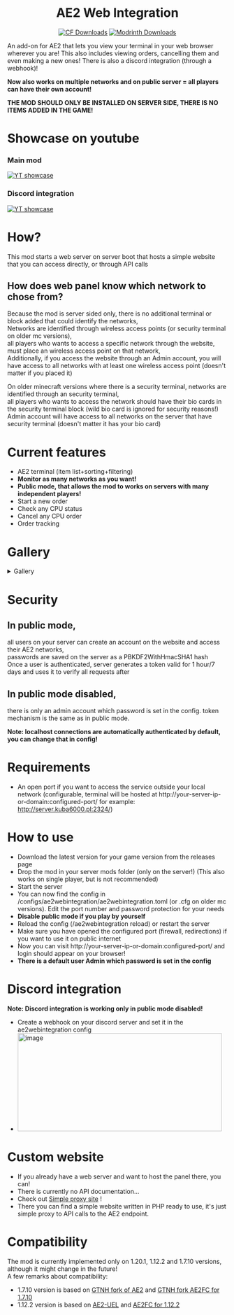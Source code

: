 <div align=center>

# AE2 Web Integration

[![CF Downloads](https://cf.way2muchnoise.eu/full_1122761_downloads.svg)](https://www.curseforge.com/minecraft/mc-mods/ae2-web-integration) [![Modrinth Downloads](https://img.shields.io/modrinth/dt/8MGTfmHF?logo=modrinth)
](https://modrinth.com/mod/ae2-web-integration)

</div>

An add-on for AE2 that lets you view your terminal in your web browser wherever you are! This also includes viewing orders, cancelling them and even making a new ones!   There is also a discord integration (through a webhook)!  

**Now also works on multiple networks and on public server = all players can have their own account!**   

**THE MOD SHOULD ONLY BE INSTALLED ON SERVER SIDE, THERE IS NO ITEMS ADDED IN THE GAME!**

# Showcase on youtube

### Main mod
[![YT showcase](https://img.youtube.com/vi/3uey6nuW09g/0.jpg)](https://www.youtube.com/watch?v=3uey6nuW09g)  
### Discord integration
[![YT showcase](https://img.youtube.com/vi/e4a86dBz7NY/0.jpg)](https://www.youtube.com/watch?v=e4a86dBz7NY)  

# How?

This mod starts a web server on server boot that hosts a simple website that you can access directly, or through API calls  

## How does web panel know which network to chose from?

Because the mod is server sided only, there is no additional terminal or block added that could identify the networks,  
Networks are identified through wireless access points (or security terminal on older mc versions),  
all players who wants to access a specific network through the website, must place an wireless access point on that network,  
Additionally, if you access the website through an Admin account, you will have access to all networks with at least one wireless access point (doesn't matter if you placed it) 
  
On older minecraft versions where there is a security terminal, networks are identified through an security terminal,  
all players who wants to access the network should have their bio cards in the security terminal block (wild bio card is ignored for security reasons!)
Admin account will have access to all networks on the server that have security terminal (doesn't matter it has your bio card)

# Current features

- AE2 terminal (item list+sorting+filtering)
- **Monitor as many networks as you want!**
- **Public mode, that allows the mod to works on servers with many independent players!**
- Start a new order
- Check any CPU status
- Cancel any CPU order
- Order tracking

# Gallery

<details>
<summary>Gallery</summary>

<img width="2560" height="1440" alt="image" src="https://github.com/user-attachments/assets/9363c6c4-26dd-46fe-a6c2-84111338e6b0" />
<img width="737" height="70" alt="image" src="https://github.com/user-attachments/assets/2d95024e-25ca-415f-a63d-945f2c906302" />
<img width="2560" height="1440" alt="image" src="https://github.com/user-attachments/assets/c880a117-75d3-4d53-9ebf-db67135a3275" />
<img width="2560" height="1440" alt="image" src="https://github.com/user-attachments/assets/2aeb72af-7abf-4cad-9a7a-1f66bd243594" />

</details>

# Security

## In public mode,

all users on your server can create an account on the website and access their AE2 networks,  
passwords are saved on the server as a PBKDF2WithHmacSHA1 hash  
Once a user is authenticated, server generates a token valid for 1 hour/7 days and uses it to verify all requests after  

## In public mode disabled,
 there is only an admin account which password is set in the config.
token mechanism is the same as in public mode.

**Note: localhost connections are automatically authenticated by default, you can change that in config!**

# Requirements

- An open port if you want to access the service outside your local network (configurable, terminal will be hosted at http://your-server-ip-or-domain:configured-port/ for example: http://server.kuba6000.pl:2324/)

# How to use

- Download the latest version for your game version from the releases page
- Drop the mod in your server mods folder (only on the server!) (This also works on single player, but is not recommended)
- Start the server
- You can now find the config in /configs/ae2webintegration/ae2webintegration.toml (or .cfg on older mc versions). Edit the port number and password protection for your needs
- **Disable public mode if you play by yourself**
- Reload the config (/ae2webintegration reload) or restart the server
- Make sure you have opened the configured port (firewall, redirections) if you want to use it on public internet
- Now you can visit http://your-server-ip-or-domain:configured-port/ and login should appear on your browser!
- **There is a default user Admin which password is set in the config**

# Discord integration

**Note: Discord integration is working only in public mode disabled!**
- Create a webhook on your discord server and set it in the ae2webintegration config
- <img width="467" height="224" alt="image" src="https://github.com/user-attachments/assets/f9f7635d-676c-40a3-8334-f7fa35e5867a" />


# Custom website

- If you already have a web server and want to host the panel there, you can!
- There is currently no API documentation...
- Check out [Simple proxy site](https://github.com/kuba6000/AE2-Web-Integration/tree/master/example_website) !
- There you can find a simple website written in PHP ready to use, it's just simple proxy to API calls to the AE2 endpoint.

# Compatibility

The mod is currently implemented only on 1.20.1, 1.12.2 and 1.7.10 versions, although it might change in the future!   
A few remarks about compatibility:
- 1.7.10 version is based on [GTNH fork of AE2](https://github.com/GTNewHorizons/Applied-Energistics-2-Unofficial) and [GTNH fork AE2FC for 1.7.10](https://github.com/GTNewHorizons/AE2FluidCraft-Rework)
- 1.12.2 version is based on [AE2-UEL](https://github.com/AE2-UEL/Applied-Energistics-2) and [AE2FC for 1.12.2](https://github.com/AE2-UEL/AE2FluidCraft-Rework/)
